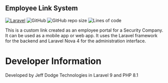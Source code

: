 ## Employee Link System
[![Laravel](https://github.com/jeffdodge/employee-portal/actions/workflows/laravel.yml/badge.svg)](https://github.com/jeffdodge/employee-portal/actions/workflows/laravel.yml)
![GitHub](https://img.shields.io/github/license/jeffdodge/employee-portal)
![GitHub repo size](https://img.shields.io/github/repo-size/jeffdodge/employee-portal)
![Lines of code](https://img.shields.io/tokei/lines/github/jeffdodge/employee-portal)

This is a custom link created as an employee portal for a Security Company.  It can be used as a mobile app or web app.  It uses the Laravel framework for the backend and Laravel Nova 4 for the administration interface.

# Developer Information

Developed by Jeff Dodge Technologies in Laravel 9 and PHP 8.1
